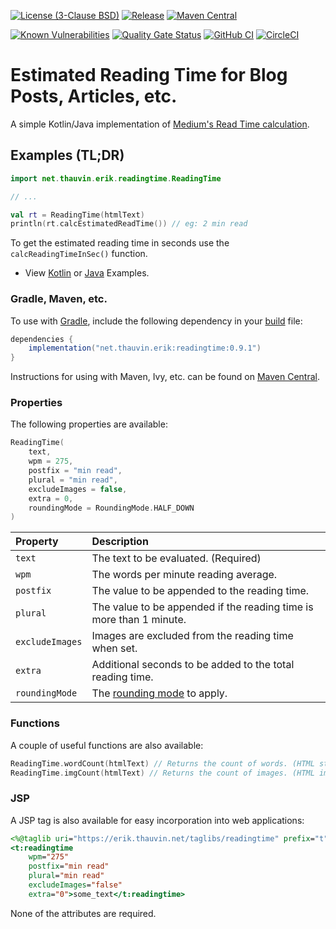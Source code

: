[![License (3-Clause BSD)](https://img.shields.io/badge/license-BSD%203--Clause-blue.svg?style=flat-square)](http://opensource.org/licenses/BSD-3-Clause) [![Release](https://img.shields.io/github/release/ethauvin/readingtime.svg)](https://github.com/ethauvin/readingtime/releases/latest) [![Maven Central](https://img.shields.io/maven-central/v/net.thauvin.erik/readingtime.svg?label=maven%20central)](https://search.maven.org/search?q=g:%22net.thauvin.erik%22%20AND%20a:%22readingtime%22)

[![Known Vulnerabilities](https://snyk.io/test/github/ethauvin/readingtime/badge.svg?targetFile=pom.xml)](https://snyk.io/test/github/ethauvin/readingtime?targetFile=pom.xml) [![Quality Gate Status](https://sonarcloud.io/api/project_badges/measure?project=ethauvin_readingtime&metric=alert_status)](https://sonarcloud.io/dashboard?id=ethauvin_readingtime) [![GitHub CI](https://github.com/ethauvin/readingtime/actions/workflows/gradle.yml/badge.svg)](https://github.com/ethauvin/readingtime/actions/workflows/gradle.yml) [![CircleCI](https://circleci.com/gh/ethauvin/readingtime/tree/master.svg?style=shield)](https://circleci.com/gh/ethauvin/readingtime/tree/master)

# Estimated Reading Time for Blog Posts, Articles, etc.

A simple Kotlin/Java implementation of [Medium's Read Time calculation](https://blog.medium.com/read-time-and-you-bc2048ab620c).

## Examples (TL;DR)

```kotlin
import net.thauvin.erik.readingtime.ReadingTime

// ...

val rt = ReadingTime(htmlText)
println(rt.calcEstimatedReadTime()) // eg: 2 min read

```

To get the estimated reading time in seconds use the `calcReadingTimeInSec()` function.

 - View [Kotlin](https://github.com/ethauvin/readingtime/blob/master/examples/src/main/kotlin/com/example/ReadingTimeExample.kt) or [Java](https://github.com/ethauvin/readingtime/blob/master/examples/src/main/java/com/example/ReadingTimeSample.java) Examples.

### Gradle, Maven, etc.

To use with [Gradle](https://gradle.org/), include the following dependency in your [build](https://github.com/ethauvin/readingtime/blob/master/examples/build.gradle.kts) file:

```gradle
dependencies {
    implementation("net.thauvin.erik:readingtime:0.9.1")
}
```

Instructions for using with Maven, Ivy, etc. can be found on [Maven Central](https://search.maven.org/artifact/net.thauvin.erik/readingtime/0.9.0/jar).

### Properties

The following properties are available:

```kotlin
ReadingTime(
    text,
    wpm = 275,
    postfix = "min read",
    plural = "min read",
    excludeImages = false, 
    extra = 0,
    roundingMode = RoundingMode.HALF_DOWN
)

```

Property                    | Description
:-------------------------- |:-----------------------------------------------------------------------------------------------------------------------
`text`                      | The text to be evaluated. (Required)
`wpm`                       | The words per minute reading average.
`postfix`                   | The value to be appended to the reading time.
`plural`                    | The value to be appended if the reading time is more than 1 minute.
`excludeImages`             | Images are excluded from the reading time when set.
`extra`                     | Additional seconds to be added to the total reading time.
`roundingMode`              | The [rounding mode](https://docs.oracle.com/en/java/javase/11/docs/api/java.base/java/math/RoundingMode.html) to apply.

### Functions

A couple of useful functions are also available:

```kotlin
ReadingTime.wordCount(htmlText) // Returns the count of words. (HTML stripped)
ReadingTime.imgCount(htmlText) // Returns the count of images. (HTML img tags)
```

### JSP

A JSP tag is also available for easy incorporation into web applications:

```jsp
<%@taglib uri="https://erik.thauvin.net/taglibs/readingtime" prefix="t"%>
<t:readingtime
    wpm="275"
    postfix="min read"
    plural="min read"
    excludeImages="false"
    extra="0">some_text</t:readingtime>
```

None of the attributes are required.
